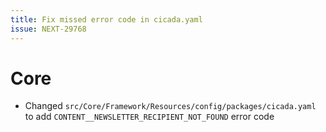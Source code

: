 ```yaml
---
title: Fix missed error code in cicada.yaml
issue: NEXT-29768
---
```

# Core
* Changed `src/Core/Framework/Resources/config/packages/cicada.yaml` to add `CONTENT__NEWSLETTER_RECIPIENT_NOT_FOUND` error code 
